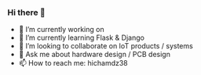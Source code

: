 ### Hi there 👋

- 🔭 I’m currently working on 
- 🌱 I’m currently learning Flask & Django
- 👯 I’m looking to collaborate on IoT products / systems
- 💬 Ask me about hardware design / PCB design
- 📫 How to reach me: hichamdz38


